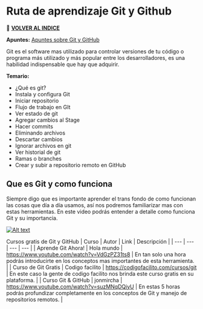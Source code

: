 # Ruta de aprendizaje Git y Github

🚀 **[VOLVER AL INDICE](https://www.notion.so/G4A-Guides-for-all-b035482d770c43028f9d7b9a89360dc5)**

**Apuntes:** [Apuntes sobre Git y GitHub](https://www.notion.so/Git-cb2d1c43bfaa427ba0cef2a76682879f)

Git es el software mas utilizado para controlar versiones de tu código o programa más utilizado y más popular entre los desarrolladores, es una habilidad indispensable que hay que adquirir.

**Temario:**

- ¿Qué es git?
- Instala y configura Git
- Iniciar repositorio
- Flujo de trabajo en GIt
- Ver estado de git
- Agregar cambios al Stage
- Hacer commits
- Eliminando archivos
- Descartar cambios
- Ignorar archivos en git
- Ver historial de git
- Ramas o branches
- Crear y subir a repositorio remoto en GitHub

## Que es Git y como funciona

Siempre digo que es importante aprender el trans fondo de como funcionan las cosas que día a día usamos, así nos podremos familiarizar mas con estas herramientas. En este video podrás entender a detalle como funciona Git y su importancia.

[![Alt text](https://img.youtube.com/vi/jGehuhFhtnE/0.jpg)](https://www.youtube.com/watch?v=jGehuhFhtnE)

Cursos gratis de Git y GitHub
| Curso | Autor | Link | Descripción |
| --- | --- | --- | --- |
| Aprende Git Ahora! | Hola mundo | https://www.youtube.com/watch?v=VdGzPZ31ts8 | En tan solo una hora podrás introducirte en los conceptos mas importantes de esta herramienta. |
| Curso de Git Gratis | Codigo facilito | https://codigofacilito.com/cursos/git | En este caso la gente de codigo facilito nos brinda este curso gratis en su plataforma. |
| Curso Git & GitHub | jonmircha | https://www.youtube.com/watch?v=suzMNqDQiyU | En estas 5 horas podrás profundizar completamente en los conceptos de Git y manejo de repositorios remotos. |
